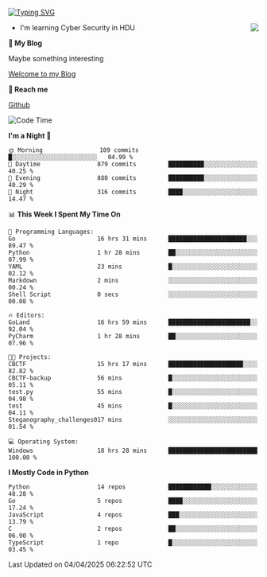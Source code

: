 [![Typing SVG](https://readme-typing-svg.herokuapp.com?font=Fira+Code&pause=1000&random=false&width=450&height=60&lines=Hello+%F0%9F%91%8B%F0%9F%8F%BB;I'm+JBNRZ)](https://git.io/typing-svg)

<a href="#">
  <img align="right" src="https://github-readme-stats.vercel.app/api?username=JBNRZ&show_icons=true&bg_color=15,f2f7fd,E0EAFC" />
</a>

- I'm learning Cyber Security in HDU

 **🌱 My Blog**

Maybe something interesting

[Welcome to my Blog](https://jbnrz.com.cn/)

 **💬 Reach me** 

[Github](https://github.com/JBNRZ)


<!--START_SECTION:waka-->
![Code Time](http://img.shields.io/badge/Code%20Time-1%2C103%20hrs%2059%20mins-blue)

**I'm a Night 🦉** 

```text
🌞 Morning                109 commits         █░░░░░░░░░░░░░░░░░░░░░░░░   04.99 % 
🌆 Daytime                879 commits         ██████████░░░░░░░░░░░░░░░   40.25 % 
🌃 Evening                880 commits         ██████████░░░░░░░░░░░░░░░   40.29 % 
🌙 Night                  316 commits         ████░░░░░░░░░░░░░░░░░░░░░   14.47 % 
```


📊 **This Week I Spent My Time On** 

```text
💬 Programming Languages: 
Go                       16 hrs 31 mins      ██████████████████████░░░   89.47 % 
Python                   1 hr 28 mins        ██░░░░░░░░░░░░░░░░░░░░░░░   07.99 % 
YAML                     23 mins             █░░░░░░░░░░░░░░░░░░░░░░░░   02.12 % 
Markdown                 2 mins              ░░░░░░░░░░░░░░░░░░░░░░░░░   00.24 % 
Shell Script             0 secs              ░░░░░░░░░░░░░░░░░░░░░░░░░   00.08 % 

🔥 Editors: 
GoLand                   16 hrs 59 mins      ███████████████████████░░   92.04 % 
PyCharm                  1 hr 28 mins        ██░░░░░░░░░░░░░░░░░░░░░░░   07.96 % 

🐱‍💻 Projects: 
CBCTF                    15 hrs 17 mins      █████████████████████░░░░   82.82 % 
CBCTF-backup             56 mins             █░░░░░░░░░░░░░░░░░░░░░░░░   05.11 % 
test.py                  55 mins             █░░░░░░░░░░░░░░░░░░░░░░░░   04.98 % 
test                     45 mins             █░░░░░░░░░░░░░░░░░░░░░░░░   04.11 % 
Steganography_challenges017 mins             ░░░░░░░░░░░░░░░░░░░░░░░░░   01.54 % 

💻 Operating System: 
Windows                  18 hrs 28 mins      █████████████████████████   100.00 % 
```

**I Mostly Code in Python** 

```text
Python                   14 repos            ████████████░░░░░░░░░░░░░   48.28 % 
Go                       5 repos             ████░░░░░░░░░░░░░░░░░░░░░   17.24 % 
JavaScript               4 repos             ███░░░░░░░░░░░░░░░░░░░░░░   13.79 % 
C                        2 repos             ██░░░░░░░░░░░░░░░░░░░░░░░   06.90 % 
TypeScript               1 repo              █░░░░░░░░░░░░░░░░░░░░░░░░   03.45 % 
```




 Last Updated on 04/04/2025 06:22:52 UTC
<!--END_SECTION:waka-->
